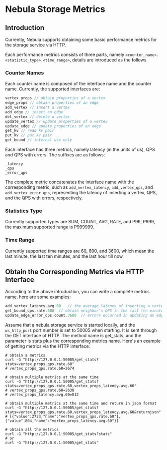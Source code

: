 # Nebula Storage Metrics

## Introduction

Currently, Nebula supports obtaining some basic performance metrics for the storage service via HTTP.

Each performance metrics consists of three parts, namely `<counter_name>.<statistic_type>.<time_range>`, details are introduced as the follows.

### Counter Names

Each counter name is composed of the interface name and the counter name. Currently, the supported interfaces are:

```cpp
vertex_props // obtain properties of a vertex
edge_props // obtain properties of an edge
add_vertex // insert a vertex
add_edge // insert an edge
del_vertex // delete a vertex
update_vertex // update properties of a vertex
update_edge // update properties of an edge
get_kv // read kv pair
put_kv // put kv pair
get_bound // internal use only
```

Each interface has three metrics, namely latency (in the units of us), QPS and QPS with errors. The suffixes are as follows:

```text
_latency
_qps
_error_qps
```

The complete metric concatenates the interface name with the corresponding metric, such as `add_vertex_latency`, `add_vertex_qps`, and `add_vertex_error_qps`, representing the latency of inserting a vertex, QPS, and the QPS with errors, respectively.

### Statistics Type

Currently supported types are SUM, COUNT, AVG, RATE, and P99, P999, the maximum supported range is P999999.

### Time Range

Currently supported time ranges are 60, 600, and 3600, which mean the last minute, the last ten minutes, and the last hour till now.

## Obtain the Corresponding Metrics via HTTP Interface

According to the above introduction, you can write a complete metrics name, here are some examples:

```cpp
add_vertex_latency.avg.60   // the average latency of inserting a vertex in the last minute
get_bound_qps.rate.600  // obtain neighbor's QPS in the last ten minutes
update_edge_error_qps.count.3600  // errors occurred in updating an edge in the last hour
```

Assume that a nebula storage service is started locally, and the `ws_http_port` port number is set to 50005 when starting. It is sent through the GET interface of HTTP. The method name is get_stats, and the parameter is stats plus the corresponding metrics name. Here's an example of getting metrics via the HTTP interface:

```shell
# obtain a metrics
curl -G "http://127.0.0.1:50005/get_stats?stats=vertex_props_qps.rate.60"
# vertex_props_qps.rate.60=2674

# obtain multiple metrics at the same time
curl -G "http://127.0.0.1:50005/get_stats?stats=vertex_props_qps.rate.60,vertex_props_latency.avg.60"
# vertex_props_qps.rate.60=2638
# vertex_props_latency.avg.60=812

# obtain multiple metrics at the same time and return in json format
curl -G "http://127.0.0.1:50005/get_stats?stats=vertex_props_qps.rate.60,vertex_props_latency.avg.60&returnjson"
# [{"value":2723,"name":"vertex_props_qps.rate.60"},{"value":804,"name":"vertex_props_latency.avg.60"}]

# obtain all the metrics
curl -G "http://127.0.0.1:50005/get_stats?stats"
# or
curl -G "http://127.0.0.1:50005/get_stats"
```
